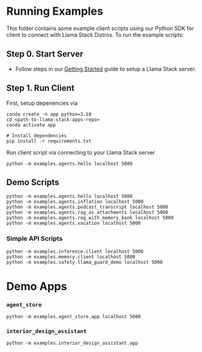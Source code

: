 # Running Examples

This folder contains some example client scripts using our Python SDK for client to connect with Llama Stack Distros. To run the example scripts:

## Step 0. Start Server
- Follow steps in our [Getting Started](https://github.com/meta-llama/llama-stack/blob/main/docs/getting_started.md) guide to setup a Llama Stack server.

## Step 1. Run Client
First, setup depenencies via
```
conda create -n app python=3.10
cd <path-to-llama-stack-apps-repo>
conda activate app

# Install dependencies
pip install -r requirements.txt
```

Run client script via connecting to your Llama Stack server
```
python -m examples.agents.hello localhost 5000
```

## Demo Scripts
```
python -m examples.agents.hello localhost 5000
python -m examples.agents.inflation localhost 5000
python -m examples.agents.podcast_transcript localhost 5000
python -m examples.agents.rag_as_attachments localhost 5000
python -m examples.agents.rag_with_memory_bank localhost 5000
python -m examples.agents.vacation localhost 5000
```

### Simple API Scripts
```
python -m examples.inference.client localhost 5000
python -m examples.memory.client localhost 5000
python -m examples.safety.llama_guard_demo localhost 5000
```

# Demo Apps
### `agent_store`
```
python -m examples.agent_store.app localhost 5000
```

### `interior_design_assistant`
```
python -m examples.interior_design_assistant.app
```
